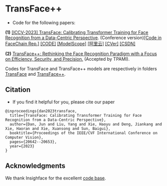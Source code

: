 # TransFace++
* Code for the following papers:

**(1)** [[ICCV-2023] TransFace: Calibrating Transformer Training for Face Recognition from a Data-Centric Perspective](https://openaccess.thecvf.com/content/ICCV2023/html/Dan_TransFace_Calibrating_Transformer_Training_for_Face_Recognition_from_a_Data-Centric_ICCV_2023_paper.html). (Conference version)[[Code in FaceChain Rep.]](https://github.com/modelscope/facechain/tree/main/face_module/TransFace)  [[CODE]](https://github.com/DanJun6737/TransFace) [[ModelScope]](https://www.modelscope.cn/models/iic/cv_vit_face-recognition) [[阿里云]](https://developer.aliyun.com/article/1319924) [[CVer]](https://mp.weixin.qq.com/s/n9HKqZ7DAt5Woo5BCwxq6w) [[CSDN]](https://blog.csdn.net/sunbaigui/article/details/136556006)

**(2)** [TransFace++: Rethinking the Face Recognition Paradigm with a Focus on Efficiency, Security, and Precision.](https://ieeexplore.ieee.org/abstract/document/11184862) (Accepted by TPAMI).

Codes for TransFace and TransFace++ models are respectively in folders [TransFace](https://github.com/DanJun6737/TransFace_pp/tree/main/TransFace) and [TransFace++](https://github.com/DanJun6737/TransFace_pp/tree/main/TransFace%2B%2B).

## Citation
* If you find it helpful for you, please cite our paper
```
@inproceedings{dan2023transface,
  title={TransFace: Calibrating Transformer Training for Face Recognition from a Data-Centric Perspective},
  author={Dan, Jun and Liu, Yang and Xie, Haoyu and Deng, Jiankang and Xie, Haoran and Xie, Xuansong and Sun, Baigui},
  booktitle={Proceedings of the IEEE/CVF International Conference on Computer Vision},
  pages={20642--20653},
  year={2023}
}
```

## Acknowledgments
We thank Insighface for the excellent [code base](https://github.com/deepinsight/insightface/tree/master/recognition/arcface_torch).
